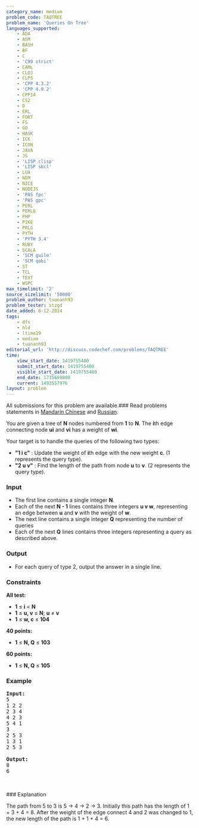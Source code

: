 ```yaml
---
category_name: medium
problem_code: TAQTREE
problem_name: 'Queries On Tree'
languages_supported:
    - ADA
    - ASM
    - BASH
    - BF
    - C
    - 'C99 strict'
    - CAML
    - CLOJ
    - CLPS
    - 'CPP 4.3.2'
    - 'CPP 4.9.2'
    - CPP14
    - CS2
    - D
    - ERL
    - FORT
    - FS
    - GO
    - HASK
    - ICK
    - ICON
    - JAVA
    - JS
    - 'LISP clisp'
    - 'LISP sbcl'
    - LUA
    - NEM
    - NICE
    - NODEJS
    - 'PAS fpc'
    - 'PAS gpc'
    - PERL
    - PERL6
    - PHP
    - PIKE
    - PRLG
    - PYTH
    - 'PYTH 3.4'
    - RUBY
    - SCALA
    - 'SCM guile'
    - 'SCM qobi'
    - ST
    - TCL
    - TEXT
    - WSPC
max_timelimit: '2'
source_sizelimit: '50000'
problem_author: tuananh93
problem_tester: stzgd
date_added: 6-12-2014
tags:
    - dfs
    - hld
    - ltime19
    - medium
    - tuananh93
editorial_url: 'http://discuss.codechef.com/problems/TAQTREE'
time:
    view_start_date: 1419755400
    submit_start_date: 1419755400
    visible_start_date: 1419755400
    end_date: 1735669800
    current: 1493557976
layout: problem
---
```

All submissions for this problem are available.###  Read problems statements in [Mandarin Chinese](http://www.codechef.com/download/translated/LTIME19/mandarin/TAQTREE.pdf) and [Russian](http://www.codechef.com/download/translated/LTIME19/russian/TAQTREE.pdf).

You are given a tree of **N** nodes numbered from **1** to **N**.
The **i**th edge connecting node **ui** and **vi** has a weight of **wi**.

Your target is to handle the queries of the following two types:

- **"1 i c"** : Update the weight of **i**th edge with the new weight **c**.
   (1 represents the query type).
- **"2 u v"** : Find the length of the path from node **u** to **v**. (2 represents the query type).

### Input

- The first line contains a single integer **N**.
- Each of the next **N - 1** lines contains three integers **u v w**, representing an edge
   between **u** and **v** with the weight of **w**.
- The next line contains a single integer **Q** representing the number of queries
- Each of the next **Q** lines contains three integers representing a query as described above.

### Output

- For each query of type 2, output the answer in a single line.

### Constraints

**All test:**

- **1** ≤ **i** < **N**
- **1** ≤ **u, v** ≤ **N**; **u** ≠ **v**
- **1** ≤ **w, c** ≤ **104**

**40 points:**

- **1** ≤ **N, Q** ≤ **103**

**60 points:**

- **1** ≤ **N, Q** ≤ **105**

### Example

<pre><b>Input:</b>
5
1 2 2
2 3 4
4 2 3
5 4 1
3
2 5 3
1 3 1
2 5 3

<b>Output:</b>
8
6


</pre>### Explanation
The path from 5 to 3 is 5 -> 4 -> 2 -> 3. Initially this path has the length of 1 + 3 + 4 = 8.
After the weight of the edge connect 4 and 2 was changed to 1, the new length of the path is 1 + 1 + 4 = 6.
